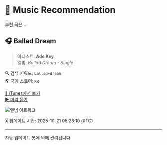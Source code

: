 
# 🎵 Music Recommendation

추천 곡은...

## 🎧 Ballad Dream  
> 아티스트: **Ade Key**  
> 앨범: _Ballad Dream - Single_  

🔍 검색 키워드: `ballad+dream`  
🌎 국가 스토어: `KR`

[🔗 iTunes에서 보기](https://music.apple.com/kr/album/ballad-dream/1646758825?i=1646758826&uo=4)  
[▶️ 미리 듣기](https://audio-ssl.itunes.apple.com/itunes-assets/AudioPreview112/v4/5a/8d/3e/5a8d3e90-dea7-8238-767a-428d138b9fda/mzaf_9020557176733724314.plus.aac.p.m4a)

![앨범 아트워크](https://is1-ssl.mzstatic.com/image/thumb/Music112/v4/ad/c6/cb/adc6cb3e-f4ef-e272-bca6-27c4d450ccbe/717124093893.png/100x100bb.jpg)

⏳ 업데이트 시간: 2025-10-21 05:23:10 (UTC)

---
자동 업데이트 봇에 의해 관리됩니다.
